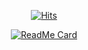 <div align="center">

[![Hits](https://hits.seeyoufarm.com/api/count/incr/badge.svg?url=https%3A%2F%2Fgithub.com%2Fbigpel66%2Fhit-counter&count_bg=%2379C83D&title_bg=%23555555&icon=&icon_color=%23E7E7E7&title=hits&edge_flat=false)](https://hits.seeyoufarm.com)

</div>

<div align="center">

[![ReadMe Card](https://github-readme-stats.vercel.app/api/pin/?username=bigpel66&count_private=true&show_icons=true)](https://github.com/anuraghazra/github-readme-stats)

</div>

